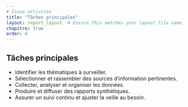 ```yaml
---
# Issue activites
title: "Tâches principales"
layout: report_layout  # Ensure this matches your layout file name
chapitre: true
order: 6
---
```



## Tâches principales
- Identifier les thématiques à surveiller.
- Sélectionner et rassembler des sources d’information pertinentes.
- Collecter, analyser et organiser les données.
- Produire et diffuser des rapports synthétiques.
- Assurer un suivi continu et ajuster la veille au besoin.
